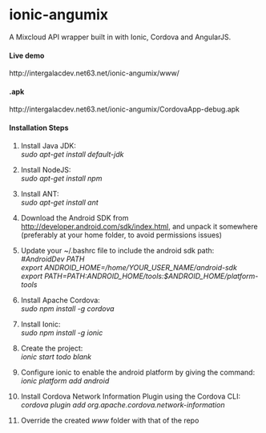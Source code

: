 # ionic-angumix
A Mixcloud API wrapper built in with Ionic, Cordova and AngularJS.<br>
<h4>Live demo</h4>
http://intergalacdev.net63.net/ionic-angumix/www/

<h4>.apk</h4>
http://intergalacdev.net63.net/ionic-angumix/CordovaApp-debug.apk

<h4>Installation Steps</h4>

1) Install Java JDK:<br>
	<i>sudo apt-get install default-jdk</i>

2) Install NodeJS:<br>
	<i>sudo apt-get install npm</i>

3) Install ANT:<br>
	<i>sudo apt-get install ant</i>

4) Download the Android SDK from http://developer.android.com/sdk/index.html, and unpack it somewhere (preferably at your home folder, to avoid permissions issues)

5) Update your ~/.bashrc file to include  the android sdk path:<br>
	<i>#AndroidDev PATH<br>
	export ANDROID_HOME=/home/YOUR_USER_NAME/android-sdk<br>
	export PATH=${PATH}:$ANDROID_HOME/tools:$ANDROID_HOME/platform-tools<br></i>
   
6) Install Apache Cordova:<br>
	<i>sudo npm install -g cordova</i>

7) Install Ionic:<br>
	<i>sudo npm install -g ionic</i>

8) Create the project:<br>
	<i>ionic start todo blank</i>

9) Configure ionic to enable the android platform by giving the command:<br>
	<i>ionic platform add android</i>

10)	Install Cordova Network Information Plugin using the Cordova CLI:<br>
	<i>cordova plugin add org.apache.cordova.network-information</i>
	
11) Override the created <i>www</i> folder with that of the repo
